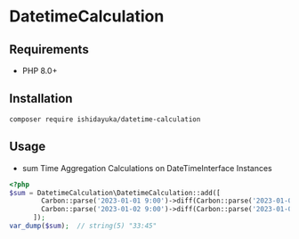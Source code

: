 # DatetimeCalculation

## Requirements

- PHP 8.0+

## Installation

```shell
composer require ishidayuka/datetime-calculation
```

## Usage

- sum Time Aggregation Calculations on DateTimeInterface Instances

```php
<?php
$sum = DatetimeCalculation\DatetimeCalculation::add([
        Carbon::parse('2023-01-01 9:00')->diff(Carbon::parse('2023-01-02 1:15')),
        Carbon::parse('2023-01-02 9:00')->diff(Carbon::parse('2023-01-03 2:30')),
      ]);
var_dump($sum);  // string(5) "33:45"
```

